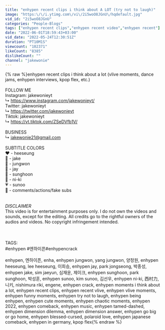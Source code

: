 ```yaml
---
title: "enhypen recent clips i think about A LOT (try not to laugh)"
image: "https:\/\/i.ytimg.com\/vi\/2i5woO8JGnU\/hqdefault.jpg"
vid_id: "2i5woO8JGnU"
categories: "People-Blogs"
tags: ["enhypen recent clips","enhypen recent video","enhypen recent"]
date: "2022-06-01T18:59:43+03:00"
vid_date: "2022-05-24T12:30:51Z"
duration: "PT10M1S"
viewcount: "102371"
likeCount: "8385"
dislikeCount: ""
channel: "jakewonie"
---
```

{% raw %}enhypen recent clips i think about a lot (vlive moments, dance jams, enhypen interviews, kpop flex, etc.)<br /><br />FOLLOW ME<br />Instagram: jakewonieyt<br />↳ <a rel="nofollow" target="blank" href="https://www.instagram.com/jakewonieyt/">https://www.instagram.com/jakewonieyt/</a><br />Twitter: jakewonieyt<br />↳ <a rel="nofollow" target="blank" href="https://twitter.com/jakewonieyt">https://twitter.com/jakewonieyt</a><br />Tiktok: jakewonieyt<br />↳ <a rel="nofollow" target="blank" href="https://vt.tiktok.com/ZSeDVfb1V/">https://vt.tiktok.com/ZSeDVfb1V/</a><br /><br />BUSINESS<br />↳ jakewonie21@gmail.com<br /><br />SUBTITLE COLORS<br />❤️ - heeseung <br />🧡 - jake<br />💛 - jungwon<br />💚 - jay<br />💙 - sunghoon<br />💜 - ni-ki<br />💗 - sunoo <br />🤍 - comments/actions/fake subs<br /><br /><br />*DISCLAIMER*<br />This video is for entertainment purposes only. I do not own the videos and sounds, except for the editing. All credits go to the rightful owners of the audios and videos. No copyright infringement intended. <br /><br /><br /><br />TAGS:<br />#enhypen #엔하이픈​ #enhypencrack<br /><br />enhypen, 엔하이픈, enha, enhypen jungwon, yang jungwon, 양정원, enhypen heeseung, lee heeseung, 이희승, enhypen jay, park jongseong, 박종성, enhypen jake, sim jaeyun, 심재윤, 제이크, enhypen sunghoon, park sunghoon, 박성훈, enhypen sunoo, kim sunoo, 김선우, enhypen ni-ki, 西村力, 니키,  nishimura riki, engene, enhypen crack, enhypen moments i think about a lot, enhypen recent clips, enhypen recent vlive, enhypen vlive moments, enhypen funny moments, enhypen try not to laugh, enhypen being enhypen, enhypen cute moments, enhypen chaotic moments, enhypen 2022, enhypen comeback, enhypen music, enhypen tamed-dashed, enhypen dimension dilemma, enhypen dimension answer, enhypen go big or go home, enhypen blessed-cursed, polaroid love, enhypen japanese comeback, enhypen in germany, kpop flex{% endraw %}
